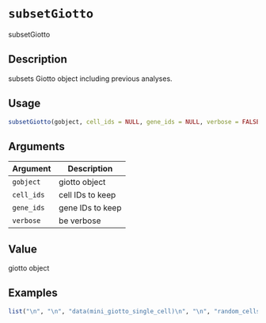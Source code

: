 # `subsetGiotto`

subsetGiotto


## Description

subsets Giotto object including previous analyses.


## Usage

```r
subsetGiotto(gobject, cell_ids = NULL, gene_ids = NULL, verbose = FALSE)
```


## Arguments

Argument      |Description
------------- |----------------
`gobject`     |     giotto object
`cell_ids`     |     cell IDs to keep
`gene_ids`     |     gene IDs to keep
`verbose`     |     be verbose


## Value

giotto object


## Examples

```r
list("\n", "\n", "data(mini_giotto_single_cell)\n", "\n", "random_cells = sample(slot(mini_giotto_single_cell, 'cell_ID'), 10)\n", "random_genes = sample(slot(mini_giotto_single_cell, 'gene_ID'), 10)\n", "\n", "subset_obj = subsetGiotto(mini_giotto_single_cell,\n", "                         cell_ids = random_cells,\n", "                         gene_ids = random_genes)\n", "\n")
```



